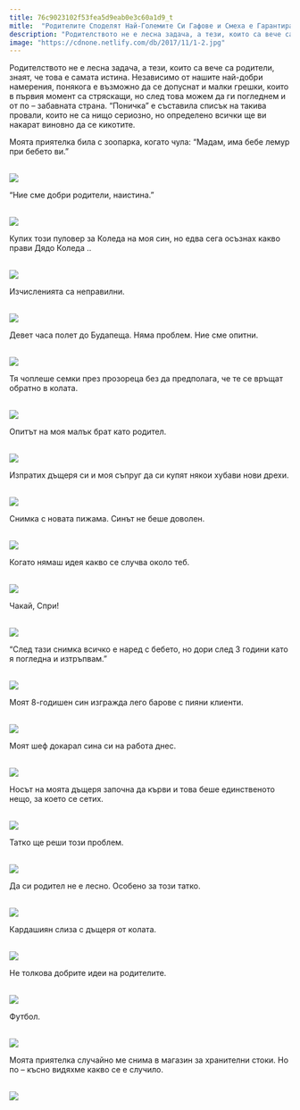 ```yaml
---
title: 76c9023102f53fea5d9eab0e3c60a1d9_t
mitle:  "Родителите Споделят Най-Големите Си Гафове и Смеха е Гарантиран!"
description: "Родителството не е лесна задача, а тези, които са вече са родители, знаят, че това е самата истина. Независимо от нашите най-добри намерения, понякога е възможно да се"
image: "https://cdnone.netlify.com/db/2017/11/1-2.jpg"
---
```


 <p>Родителството не е лесна задача, а тези, които са вече са родители, знаят, че това е самата истина. Независимо от нашите най-добри намерения, понякога е възможно да се допуснат и малки грешки, които в първия момент са стряскащи, но след това можем да ги погледнем и от по – забавната страна. “Поничка” е съставила списък на такива провали, които не са нищо сериозно, но определено всички ще ви накарат виновно да се кикотите.</p>      <p>Моята приятелка била с зоопарка, когато чула: “Мадам, има бебе лемур при бебето ви.”</p> <p> <br/><img src="https://cdnone.netlify.com/db/2017/11/1-2.jpg"/><br/></p> <p>“Ние сме добри родители, наистина.”</p>      <p> <br/><img src="https://cdnone.netlify.com/db/2017/11/2-2.jpg"/><br/></p> <p>Купих този пуловер за Коледа на моя син, но едва сега осъзнах какво прави Дядо Коледа ..</p> <p> <br/><img src="https://cdnone.netlify.com/db/2017/11/3-2.jpg"/><br/></p> <p>Изчисленията са неправилни.</p>      <p> <br/><img src="https://cdnone.netlify.com/db/2017/11/4-2.jpg"/><br/></p> <p>Девет часа полет до Будапеща. Няма проблем. Ние сме опитни.</p> <p> <br/><img src="https://cdnone.netlify.com/db/2017/11/5-2.jpg"/><br/></p> <p>Тя чоплеше семки през прозореца без да предполага, че те се връщат обратно в колата.</p> <p> <br/><img src="https://cdnone.netlify.com/db/2017/11/6-3.jpg"/><br/></p> <p>Опитът на моя малък брат като родител.</p>      <p> <br/><img src="https://cdnone.netlify.com/db/2017/11/7-3.jpg"/><br/></p> <p>Изпратих дъщеря си и моя съпруг да си купят някои хубави нови дрехи.</p> <p> <br/><img src="https://cdnone.netlify.com/db/2017/11/8-3.jpg"/><br/></p> <p>Снимка с новата пижама. Синът не беше доволен.</p>      <p> <br/><img src="https://cdnone.netlify.com/db/2017/11/9-3.jpg"/><br/></p> <p>Когато нямаш идея какво се случва около теб.</p> <p> <br/><img src="https://cdnone.netlify.com/db/2017/11/10-3.jpg"/><br/></p> <p>Чакай, Спри!</p> <p> <br/><img src="https://cdnone.netlify.com/db/2017/11/11-3.jpg"/><br/></p> <p>“След тази снимка всичко е наред с бебето, но дори след 3 години като я погледна и изтръпвам.”</p> <p> <br/><img src="https://cdnone.netlify.com/db/2017/11/12-3.jpg"/><br/></p> <p>Моят 8-годишен син изгражда лего барове с пияни клиенти.</p> <p> <br/><img src="https://cdnone.netlify.com/db/2017/11/13-3.jpg"/><br/></p> <p>Моят шеф докарал сина си на работа днес.</p> <p> <br/><img src="https://cdnone.netlify.com/db/2017/11/14-3.jpg"/><br/></p> <p>Носът на моята дъщеря започна да кърви и това беше единственото нещо, за което се сетих.</p> <p> <br/><img src="https://cdnone.netlify.com/db/2017/11/15-3.jpg"/><br/></p> <p>Татко ще реши този проблем.</p> <p> <br/><img src="https://cdnone.netlify.com/db/2017/11/16-3.jpg"/><br/></p> <p>Да си родител не е лесно. Особено за този татко.</p> <p> <br/><img src="https://cdnone.netlify.com/db/2017/11/17-3.jpg"/><br/></p> <p>Кардашиян слиза с дъщеря от колата.</p> <p> <br/><img src="https://cdnone.netlify.com/db/2017/11/18-3.jpg"/><br/></p> <p>Не толкова добрите идеи на родителите.</p> <p> <br/><img src="https://cdnone.netlify.com/db/2017/11/19-1.gif"/></p> <p>Футбол.</p> <p> <br/><img src="https://cdnone.netlify.com/db/2017/11/20-1.gif"/></p> <p>Моята приятелка случайно ме снима в магазин за хранителни стоки. Но по – късно видяхме какво се е случило.</p> <p> <br/><img src="https://cdnone.netlify.com/db/2017/11/21-3.jpg"/><br/></p> <p> </p>       